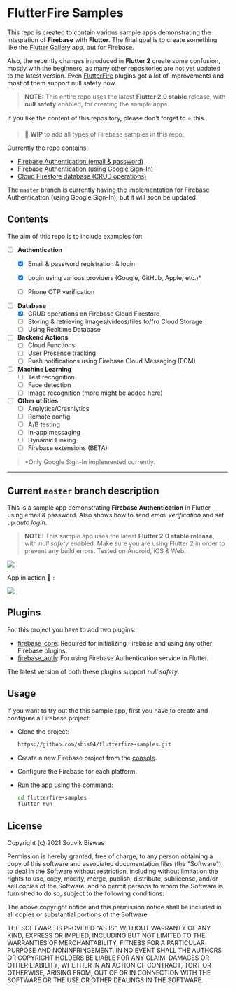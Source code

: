 # FlutterFire Samples

This repo is created to contain various sample apps demonstrating the integration of **Firebase** with **Flutter**. The final goal is to create something like the [Flutter Gallery](https://github.com/flutter/gallery) app, but for Firebase.

Also, the recently changes introduced in **Flutter 2** create some confusion, mostly with the beginners, as many other repositories are not yet updated to the latest version. Even [FlutterFire](https://firebase.flutter.dev/) plugins got a lot of improvements and most of them support null safety now.

> **NOTE:** This entire repo uses the latest **Flutter 2.0 stable** release, with **null safety** enabled, for creating the sample apps.

If you like the content of this repository, please don't forget to :star: this.

> :construction: **WIP** to add all types of Firebase samples in this repo.

Currently the repo contains:

* [Firebase Authentication (email & password)](https://github.com/sbis04/flutterfire-samples/tree/email-password)
* [Firebase Authentication (using Google Sign-In)](https://github.com/sbis04/flutterfire-samples/tree/google-sign-in)
* [Cloud Firestore database (CRUD operations)](https://github.com/sbis04/flutterfire-samples/tree/crud-firestore)

The `master` branch is currently having the implementation for Firebase Authentication (using Google Sign-In), but it will soon be updated.

## Contents

The aim of this repo is to include examples for:

- [ ] **Authentication**
  - [x] Email & password registration & login
  - [x] Login using various providers (Google, GitHub, Apple, etc.)*
  - [ ] Phone OTP verification


- [ ] **Database**
  - [x] CRUD operations on Firebase Cloud Firestore
  - [ ] Storing & retrieving images/videos/files to/fro Cloud Storage
  - [ ] Using Realtime Database

- [ ] **Backend Actions**
  - [ ] Cloud Functions
  - [ ] User Presence tracking
  - [ ] Push notifications using Firebase Cloud Messaging (FCM)

- [ ] **Machine Learning**
  - [ ] Test recognition
  - [ ] Face detection
  - [ ] Image recognition (more might be added here)

- [ ] **Other utilities**
  - [ ] Analytics/Crashlytics
  - [ ] Remote config
  - [ ] A/B testing
  - [ ] In-app messaging
  - [ ] Dynamic Linking
  - [ ] Firebase extensions (BETA)

> *Only Google Sign-In implemented currently.

---

## Current `master` branch description

This is a sample app demonstrating **Firebase Authentication** in Flutter using email & password. Also shows how to send *email verification* and set up *auto login*.

> **NOTE:** This sample app uses the latest **Flutter 2.0 stable release**, with *null safety* enabled. Make sure you are using Flutter 2 in order to prevent any build errors. Tested on Android, iOS & Web.

![](https://github.com/sbis04/flutterfire-samples/raw/master/screenshots/flutterfire_authentication_cover.png)

App in action :rocket: :

![](https://github.com/sbis04/flutterfire-samples/raw/master/screenshots/flutterfire_auth.gif)

## Plugins

For this project you have to add two plugins:

- [firebase_core](https://pub.dev/packages/firebase_core): Required for initializing Firebase and using any other Firebase plugins.
- [firebase_auth](https://pub.dev/packages/firebase_auth): For using Firebase Authentication service in Flutter.

The latest version of both these plugins support *null safety*.

## Usage

If you want to try out the this sample app, first you have to create and configure a Firebase project:

* Clone the project:
  
  ```bash
  https://github.com/sbis04/flutterfire-samples.git
  ```

* Create a new Firebase project from the [console](https://console.firebase.google.com/).

* Configure the Firebase for each platform.

* Run the app using the command:
  
  ```bash
  cd flutterfire-samples
  flutter run
  ```

## License

Copyright (c) 2021 Souvik Biswas

Permission is hereby granted, free of charge, to any person obtaining a copy
of this software and associated documentation files (the "Software"), to deal
in the Software without restriction, including without limitation the rights
to use, copy, modify, merge, publish, distribute, sublicense, and/or sell
copies of the Software, and to permit persons to whom the Software is
furnished to do so, subject to the following conditions:

The above copyright notice and this permission notice shall be included in all
copies or substantial portions of the Software.

THE SOFTWARE IS PROVIDED "AS IS", WITHOUT WARRANTY OF ANY KIND, EXPRESS OR
IMPLIED, INCLUDING BUT NOT LIMITED TO THE WARRANTIES OF MERCHANTABILITY,
FITNESS FOR A PARTICULAR PURPOSE AND NONINFRINGEMENT. IN NO EVENT SHALL THE
AUTHORS OR COPYRIGHT HOLDERS BE LIABLE FOR ANY CLAIM, DAMAGES OR OTHER
LIABILITY, WHETHER IN AN ACTION OF CONTRACT, TORT OR OTHERWISE, ARISING FROM,
OUT OF OR IN CONNECTION WITH THE SOFTWARE OR THE USE OR OTHER DEALINGS IN THE
SOFTWARE.
